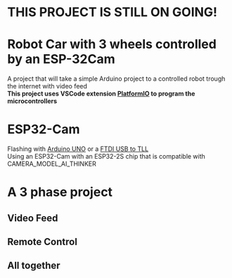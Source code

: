 # THIS PROJECT IS STILL ON GOING!

# Robot Car with 3 wheels controlled by an ESP-32Cam
A project that will take a simple Arduino project to a controlled robot trough the internet with video feed  
**This project uses VSCode extension [PlatformIO](https://platformio.org/) to program the microcontrollers**

# ESP32-Cam
Flashing with [Arduino UNO](https://cdn.shoplightspeed.com/shops/642375/files/29464252/800x600x2/arduino-uno-r3-development-board.jpg) or a [FTDI USB to TLL](http://lechacalshop.com/162-large_default/ftdi-usb-to-ttl-serial-converter-adapter-ft232rl.jpg)  
Using an ESP32-Cam with an ESP32-2S chip that is compatible with CAMERA_MODEL_AI_THINKER  

# A 3 phase project
## Video Feed
## Remote Control
## All together
